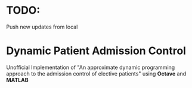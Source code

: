 # TODO:
Push new updates from local

# Dynamic Patient Admission Control
Unofficial Implementation of "An approximate dynamic programming approach to the admission control of elective patients" using **Octave** and **MATLAB**
